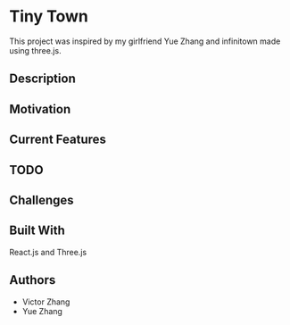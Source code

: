 # Tiny Town

This project was inspired by my girlfriend Yue Zhang and infinitown made using three.js.

## Description

## Motivation

## Current Features

## TODO

## Challenges

## Built With

React.js and Three.js

## Authors

- Victor Zhang
- Yue Zhang
